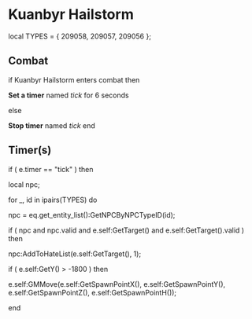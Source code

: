 # Kuanbyr Hailstorm
local TYPES = { 209058, 209057, 209056 }; 



## Combat

if  Kuanbyr Hailstorm enters combat  then


**Set a timer** named *tick* for 6 seconds

else


**Stop timer** named *tick*
end



## Timer(s)


if ( e.timer == "tick" ) then




local npc;





for _, id in ipairs(TYPES) do





npc = eq.get_entity_list():GetNPCByNPCTypeID(id);







if ( npc and npc.valid and e.self:GetTarget() and e.self:GetTarget().valid ) then




npc:AddToHateList(e.self:GetTarget(), 1);








if ( e.self:GetY() > -1800 ) then



e.self:GMMove(e.self:GetSpawnPointX(), e.self:GetSpawnPointY(), e.self:GetSpawnPointZ(), e.self:GetSpawnPointH());

end

